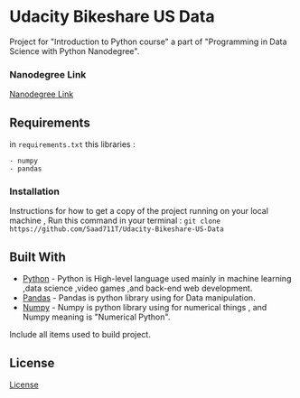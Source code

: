 # Udacity Bikeshare US Data
Project for "Introduction to Python course" a part of "Programming in Data Science with Python Nanodegree".
### Nanodegree Link
[Nanodegree Link](https://www.udacity.com/enrollment/nd104)
## Requirements
in `requirements.txt` this libraries :
```
- numpy
- pandas
```

### Installation
Instructions for how to get a copy of the project running on your local machine , Run this command in your terminal :
`git clone https://github.com/Saad711T/Udacity-Bikeshare-US-Data`

## Built With

* [Python](https://www.python.org) - Python is High-level language used mainly in machine learning ,data science ,video games ,and back-end web development.
* [Pandas](https://pandas.pydata.org) - Pandas is python library using for Data manipulation.
* [Numpy](https://numpy.org) - Numpy is python library using for numerical things , and Numpy meaning is "Numerical Python".

Include all items used to build project.

## License

[License](LICENSE.txt)
